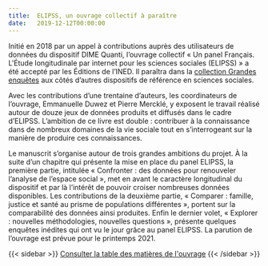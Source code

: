 ```yaml
---
title:  ELIPSS, un ouvrage collectif à paraître
date:   2019-12-12T00:00:00
---
```


Initié en 2018 par un appel à contributions auprès des utilisateurs de données du dispositif DIME Quanti, l’ouvrage collectif « Un panel Français. L'Étude longitudinale par internet pour les sciences sociales (ELIPSS) » a été accepté par les Éditions de l’INED. Il paraîtra dans la [collection Grandes enquêtes](https://www.ined.fr/fr/publications/editions/grandes-enquetes/) aux côtés d’autres dispositifs de référence en sciences sociales.
<!--more-->
Avec les contributions d’une trentaine d’auteurs, les coordinateurs de l’ouvrage, Emmanuelle Duwez et Pierre Mercklé, y exposent le travail réalisé autour de douze jeux de données produits et diffusés dans le cadre d’ELIPSS. L’ambition de ce livre est double : contribuer à la connaissance dans de nombreux domaines de la vie sociale tout en s’interrogeant sur la manière de produire ces connaissances.

Le manuscrit s’organise autour de trois grandes ambitions du projet. À la suite d’un chapitre qui présente la mise en place du panel ELIPSS, la première partie, intitulée « Confronter : des données pour renouveler l’analyse de l’espace social », met en avant le caractère longitudinal du dispositif et par là l’intérêt de pouvoir croiser nombreuses données disponibles. Les contributions de la deuxième partie, « Comparer : famille, justice et santé au prisme de populations différentes », portent sur la comparabilité des données ainsi produites. Enfin le dernier volet, « Explorer : nouvelles méthodologies, nouvelles questions », présente quelques enquêtes inédites qui ont vu le jour grâce au panel ELIPSS.
La parution de l’ouvrage est prévue pour le printemps 2021.

{{< sidebar >}}
<a href="/docs/Sommaire_UnPanelFrancais.pdf">Consulter la table des matières de l'ouvrage</a>
{{< /sidebar >}}
